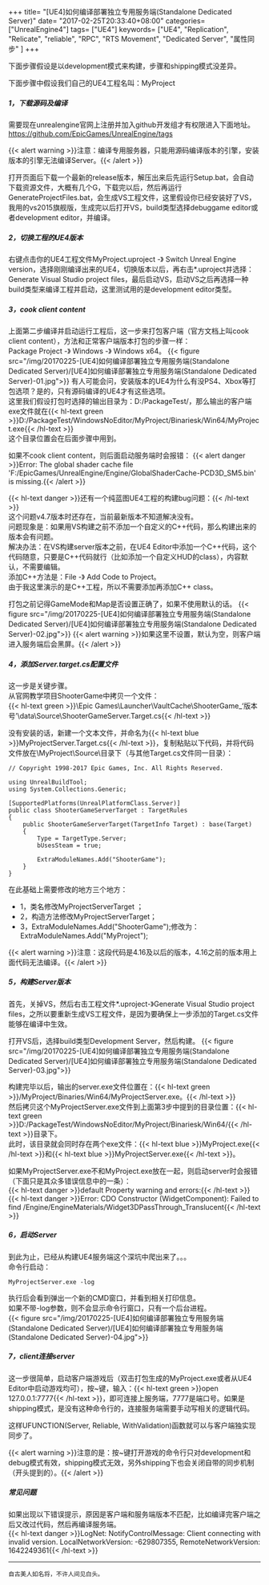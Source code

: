 +++
title= "[UE4]如何编译部署独立专用服务端(Standalone Dedicated Server)"
date= "2017-02-25T20:33:40+08:00"
categories= ["UnrealEngine4"]
tags= ["UE4"]
keywords= ["UE4", "Replication", "Relicate", "reliable", "RPC", "RTS Movement", "Dedicated Server", "属性同步" ]
+++

下面步骤假设是以development模式来构建，步骤和shipping模式没差异。
 
下面步骤中假设我们自己的UE4工程名叫：MyProject
##### 1，下载源码及编译
需要现在unrealengine官网上注册并加入github开发组才有权限进入下面地址。  
https://github.com/EpicGames/UnrealEngine/tags  

{{< alert warning >}}注意：编译专用服务器，只能用源码编译版本的引擎，安装版本的引擎无法编译Server。{{< /alert >}}


打开页面后下载一个最新的release版本，解压出来后先运行Setup.bat，会自动下载资源文件，大概有几个G，下载完以后，然后再运行GenerateProjectFiles.bat，会生成VS工程文件，这里假设你已经安装好了VS，我用的vs2015旗舰版，生成完以后打开VS，build类型选择debuggame editor或者development editor，并编译。
 
##### 2，切换工程的UE4版本
右键点击你的UE4工程文件MyProject.uproject -》 Switch Unreal Engine version，选择刚刚编译出来的UE4，切换版本以后，再右击*.uproject并选择：Generate Visual Studio project files，最后启动VS，启动VS之后再选择一种build类型来编译工程并启动，这里测试用的是development editor类型。
 
##### 3，cook client content
上面第二步编译并启动运行工程后，这一步来打包客户端（官方文档上叫cook client content），方法和正常客户端版本打包的步骤一样：  
Package Project -》 Windows -》 Windows x64。
{{< figure src="/img/20170225-[UE4]如何编译部署独立专用服务端(Standalone Dedicated Server)/[UE4]如何编译部署独立专用服务端(Standalone Dedicated Server)-01.jpg">}}
有人可能会问，安装版本的UE4为什么有没PS4、Xbox等打包选项？是的，只有源码编译的UE4才有这些选项。  
这里我们假设打包时选择的输出目录为：D:/PackageTest/，那么输出的客户端exe文件就在{{< hl-text green >}}D:/PackageTest/WindowsNoEditor/MyProject/Binariesk/Win64/MyProject.exe{{< /hl-text >}}  
这个目录位置会在后面步骤中用到。

如果不cook client content，则后面启动服务端时会报错：
{{< alert danger >}}Error: The global shader cache file 'F:/EpicGames/UnrealEngine/Engine/GlobalShaderCache-PCD3D_SM5.bin' is missing.{{< /alert >}}

{{< hl-text danger >}}还有一个纯蓝图UE4工程的构建bug问题：{{< /hl-text >}}  
这个问题v4.7版本时还存在，当前最新版本不知道解决没有。  
问题现象是：如果用VS构建之前不添加一个自定义的C++代码，那么构建出来的版本会有问题。  
解决办法：在VS构建server版本之前，在UE4 Editor中添加一个C++代码，这个代码随意，只要是C++代码就行（比如添加一个自定义HUD的class），内容默认，不需要编辑。  
添加C++方法是：File -》 Add Code to Project。  
由于我这里演示的是C++工程，所以不需要添加再添加C++ class。  
 
打包之前记得GameMode和Map是否设置正确了，如果不使用默认的话。
{{< figure src="/img/20170225-[UE4]如何编译部署独立专用服务端(Standalone Dedicated Server)/[UE4]如何编译部署独立专用服务端(Standalone Dedicated Server)-02.jpg">}}
{{< alert warning >}}如果这里不设置，默认为空，则客户端进入服务端后会黑屏。{{< /alert >}}

##### 4，添加Server.target.cs配置文件
这一步是关键步骤。  
从官网教学项目ShooterGame中拷贝一个文件：  
{{< hl-text green >}}\Epic Games\Launcher\VaultCache\ShooterGame_‘版本号’\data\Source\ShooterGameServer.Target.cs{{< /hl-text >}}

没有安装的话，新建一个文本文件，并命名为{{< hl-text blue >}}MyProjectServer.Target.cs{{< /hl-text >}}，复制粘贴以下代码，并将代码文件放在\MyProject\Source\目录下（与其他Target.cs文件同一目录）：

    // Copyright 1998-2017 Epic Games, Inc. All Rights Reserved.

    using UnrealBuildTool;
    using System.Collections.Generic;

    [SupportedPlatforms(UnrealPlatformClass.Server)]
    public class ShooterGameServerTarget : TargetRules
    {
        public ShooterGameServerTarget(TargetInfo Target) : base(Target)
        {
            Type = TargetType.Server;
            bUsesSteam = true;

            ExtraModuleNames.Add("ShooterGame");
        }
    }

在此基础上需要修改的地方三个地方：

+ 1，类名修改MyProjectServerTarget ；
+ 2，构造方法修改MyProjectServerTarget；
+ 3，ExtraModuleNames.Add("ShooterGame");修改为：ExtraModuleNames.Add("MyProject");

{{< alert warning >}}注意：这段代码是4.16及以后的版本，4.16之前的版本用上面代码无法编译。{{< /alert >}}

##### 5，构建Server版本
首先，关掉VS，然后右击工程文件*.uproject-》Generate Visual Studio project files，之所以要重新生成VS工程文件，是因为要确保上一步添加的Target.cs文件能够在编译中生效。

打开VS后，选择build类型Development Server，然后构建。
{{< figure src="/img/20170225-[UE4]如何编译部署独立专用服务端(Standalone Dedicated Server)/[UE4]如何编译部署独立专用服务端(Standalone Dedicated Server)-03.jpg">}}

构建完毕以后，输出的server.exe文件位置在：{{< hl-text green >}}/MyProject/Binaries/Win64/MyProjectServer.exe。{{< /hl-text >}}  
然后拷贝这个MyProjectServer.exe文件到上面第3步中提到的目录位置：{{< hl-text green >}}D:/PackageTest/WindowsNoEditor/MyProject/Binariesk/Win64/{{< /hl-text >}}目录下。  
此时，该目录就会同时存在两个exe文件：{{< hl-text blue >}}MyProject.exe{{< /hl-text >}}和{{< hl-text blue >}}MyProjectServer.exe{{< /hl-text >}}。
 
如果MyProjectServer.exe不和MyProject.exe放在一起，则启动server时会报错（下面只是其众多错误信息中的一条）：  
{{< hl-text danger >}}default Property warning and errors:{{< /hl-text >}}  
{{< hl-text danger >}}Error: CDO Constructor (WidgetComponent): Failed to find /Engine/EngineMaterials/Widget3DPassThrough_Translucent{{< /hl-text >}}  

##### 6，启动Server
到此为止，已经从构建UE4服务端这个深坑中爬出来了。。。  
命令行启动：

    MyProjectServer.exe -log

执行后会看到弹出一个新的CMD窗口，并看到相关打印信息。  
如果不带-log参数，则不会显示命令行窗口，只有一个后台进程。  
{{< figure src="/img/20170225-[UE4]如何编译部署独立专用服务端(Standalone Dedicated Server)/[UE4]如何编译部署独立专用服务端(Standalone Dedicated Server)-04.jpg">}}

##### 7，client连接server
这一步很简单，启动客户端游戏后（双击打包生成的MyProject.exe或者从UE4 Editor中启动游戏均可），按~键，输入：{{< hl-text green >}}open   127.0.0.1:7777{{< /hl-text >}}，即可连接上服务端，7777是端口号。如果是shipping模式，是没有这种命令行的，连接服务端需要手动写相关的逻辑代码。

这样UFUNCTION(Server, Reliable, WithValidation)函数就可以与客户端独实现同步了。

{{< alert warning >}}注意的是：按~键打开游戏的命令行只对development和debug模式有效，shipping模式无效，另外shipping下也会关闭自带的同步机制（开头提到的）。{{< /alert >}}

##### 常见问题
如果出现以下错误提示，原因是客户端和服务端版本不匹配，比如编译完客户端之后又改过代码，然后再编译服务端。  
{{< hl-text danger >}}LogNet: NotifyControlMessage: Client connecting with invalid version. LocalNetworkVersion: -629807355, RemoteNetworkVersion: 1642249361{{< /hl-text >}}

***
`自古美人如名将，不许人间见白头。`
